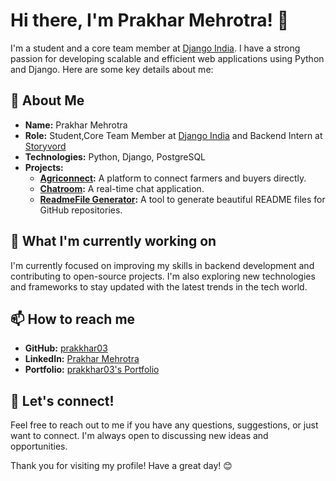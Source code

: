 # Hi there, I'm Prakhar Mehrotra! 👋

I'm a student and a core team member at [Django India](https://www.djangoproject.com/community/). I have a strong passion for developing scalable and efficient web applications using Python and Django. Here are some key details about me:

## 🚀 About Me

- **Name:** Prakhar Mehrotra
- **Role:** Student,Core Team Member at [Django India](https://djangoindia.org) and Backend Intern at [Storyvord](stroyvord.io)
- **Technologies:** Python, Django, PostgreSQL
- **Projects:**
  - **[Agriconnect](https://github.com/prakkhar03/agriconnect):** A platform to connect farmers and buyers directly.
  - **[Chatroom](https://github.com/prakkhar03/chatroom):** A real-time chat application.
  - **[ReadmeFile Generator](https://github.com/prakkhar03/readmefile-generator):** A tool to generate beautiful README files for GitHub repositories.

## 🌱 What I'm currently working on

I'm currently focused on improving my skills in backend development and contributing to open-source projects. I'm also exploring new technologies and frameworks to stay updated with the latest trends in the tech world.

## 📫 How to reach me

- **GitHub:** [prakkhar03](https://github.com/prakkhar03)
- **LinkedIn:** [Prakhar Mehrotra](https://www.linkedin.com/in/prakkhar03/)
- **Portfolio:** [prakkhar03's Portfolio](https://portfolio-three-psi-31.vercel.app/)

## 💬 Let's connect!

Feel free to reach out to me if you have any questions, suggestions, or just want to connect. I'm always open to discussing new ideas and opportunities.

Thank you for visiting my profile! Have a great day! 😊
